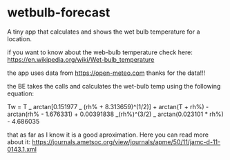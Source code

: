 # wetbulb-forecast

A tiny app that calculates and shows the wet bulb temperature for a location.

if you want to know about the web-bulb temperature check here: https://en.wikipedia.org/wiki/Wet-bulb_temperature

the app uses data from https://open-meteo.com thanks for the data!!!

the BE takes the calls and calculates the wet-bulb temp using the following equation:

Tw = T _ arctan[0.151977 _ (rh% + 8.313659)^(1/2)] + arctan(T + rh%) - arctan(rh% - 1.676331) + 0.00391838 _(rh%)^(3/2) _ arctan(0.023101 \* rh%) - 4.686035

that as far as I know it is a good aproximation. Here you can read more about it: https://journals.ametsoc.org/view/journals/apme/50/11/jamc-d-11-0143.1.xml
